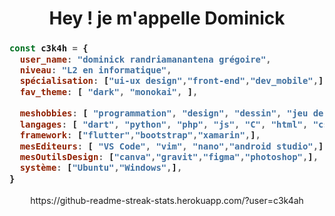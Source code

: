 <h1 align="center" >
<me>Hey ! je m'appelle Dominick</me>
</h1>

<h3>
  
```js
const c3k4h = {
  user_name: "dominick randriamanantena grégoire",
  niveau: "L2 en informatique",
  spécialisation: ["ui-ux design","front-end","dev_mobile",],
  fav_theme: [ "dark", "monokai", ],
  
  meshobbies: [ "programmation", "design", "dessin", "jeu de reflexion", ],
  langages: [ "dart", "python", "php", "js", "C", "html", "css",],
  framework: ["flutter","bootstrap","xamarin",],
  mesEditeurs: [ "VS Code", "vim", "nano","android studio",],
  mesOutilsDesign: ["canva","gravit","figma","photoshop",],
  système: ["Ubuntu","Windows",],
}
```
</h3>

<p align="center" >
https://github-readme-streak-stats.herokuapp.com/?user=c3k4ah
</p>
